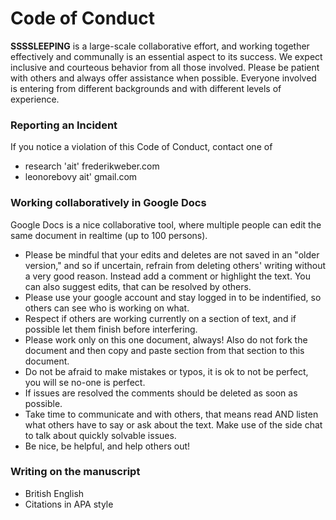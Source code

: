 # Code of Conduct

**SSSSLEEPING** is a large-scale collaborative effort, and working together effectively and communally is an essential aspect to its success. We expect inclusive and courteous behavior from all those involved. Please be patient with others and always offer assistance when possible. Everyone involved is entering from different backgrounds and with different levels of experience.

### Reporting an Incident
If you notice a violation of this Code of Conduct, contact one of
- research 'ait' frederikweber.com
- leonorebovy ait' gmail.com

### Working collaboratively in Google Docs
Google Docs is a nice collaborative tool, where multiple people can edit the same document in realtime (up to 100 persons). 
- Please be mindful that your edits and deletes are not saved in an "older version," and so if uncertain, refrain from deleting others' writing without a very good reason. Instead add a comment or highlight the text. You can also suggest edits, that can be resolved by others.
 - Please use your google account and stay logged in to be indentified, so others can see who is working on what.
 - Respect if others are working currently on a section of text, and if possible let them finish before interfering.
 - Please work only on this one document, always! Also do not fork the document and then copy and paste section from that section to this document. 
 - Do not be afraid to make mistakes or typos, it is ok to not be perfect, you will se no-one is perfect.
 - If issues are resolved the comments should be deleted as soon as possible.
 - Take time to communicate and with others, that means read AND listen what others have to say or ask about the text. Make use of the side chat to talk about quickly solvable issues.
 - Be nice, be helpful, and help others out!

### Writing on the manuscript
 - British English
 - Citations in APA style
